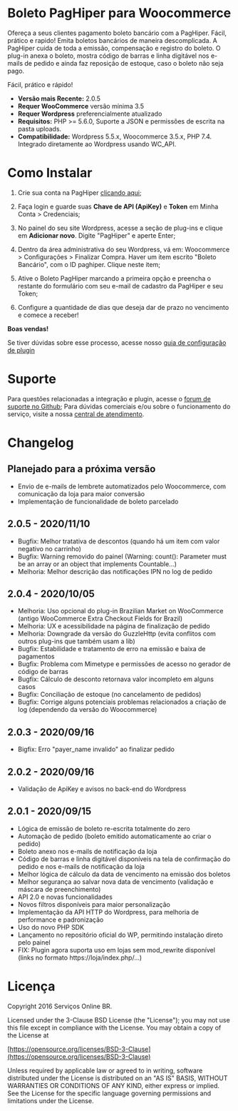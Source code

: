 # Boleto PagHiper para Woocommerce

Ofereça a seus clientes pagamento boleto bancário com a PagHiper. Fácil, prático e rapido!
Emita boletos bancários de maneira descomplicada. A PagHiper cuida de toda a emissão, compensação e registro do boleto.
O plug-in anexa o boleto, mostra código de barras e linha digitável nos e-mails de pedido e ainda faz reposição de estoque, caso o boleto não seja pago.

Fácil, prático e rápido!

* **Versão mais Recente:** 2.0.5
* **Requer WooCommerce** versão mínima 3.5
* **Requer Wordpress** preferencialmente atualizado
* **Requisitos:** PHP >= 5.6.0, Suporte a JSON e permissões de escrita na pasta uploads.
* **Compatibilidade:** Wordpress 5.5.x, Woocommerce 3.5.x, PHP 7.4. Integrado diretamente ao Wordpress usando WC_API.


# Como Instalar

1. Crie sua conta na PagHiper [clicando aqui](https://www.paghiper.com/abra-sua-conta/);

2. Faça login e guarde suas **Chave de API (ApiKey)** e **Token** em Minha Conta > Credenciais;

3. No painel do seu site Wordpress, acesse a seção de plug-ins e clique em **Adicionar novo**. Digite "PagHiper" e aperte Enter;

4. Dentro da área administrativa do seu Wordpress, vá em: Woocommerce > Configurações > Finalizar Compra. Haver um item escrito "Boleto Bancário", com o ID paghiper. Clique neste item;

5. Ative o Boleto PagHiper marcando a primeira opção e preencha o restante do formulário com seu e-mail de cadastro da PagHiper e seu Token;

6. Configure a quantidade de dias que deseja dar de prazo no vencimento e comece a receber!

**Boas vendas!**

Se tiver dúvidas sobre esse processo, acesse nosso [guia de configuração de plugin](https://github.com/paghiper/woocommerce-paghiper/wiki/Configurando-o-plugin-no-seu-WHMCS)


# Suporte

Para questões relacionadas a integração e plugin, acesse o [forum de suporte no Github](https://github.com/paghiper/woocommerce-paghiper/issues);
Para dúvidas comerciais e/ou sobre o funcionamento do serviço, visite a nossa [central de atendimento](https://www.paghiper.com/atendimento/).

# Changelog

## Planejado para a próxima versão

* Envio de e-mails de lembrete automatizados pelo Woocommerce, com comunicação da loja para maior conversão
* Implementação de funcionalidade de boleto parcelado

## 2.0.5 - 2020/11/10

* Bugfix: Melhor tratativa de descontos (quando há um item com valor negativo no carrinho)
* Bugfix: Warning removido do painel (Warning: count(): Parameter must be an array or an object that implements Countable...)
* Melhoria: Melhor descrição das notificações IPN no log de pedido

## 2.0.4 - 2020/10/05

* Melhoria: Uso opcional do plug-in Brazilian Market on WooCommerce (antigo WooCommerce Extra Checkout Fields for Brazil)
* Melhoria: UX e acessibilidade na página de finalização de pedido
* Melhoria: Downgrade da versão do GuzzleHttp (evita conflitos com outros plug-ins que também usam a lib)
* Bugfix: Estabilidade e tratamento de erro na emissão e baixa de pagamentos
* Bugfix: Problema com Mimetype e permissões de acesso no gerador de código de barras
* Bugfix: Cálculo de desconto retornava valor incompleto em alguns casos
* Bugfix: Conciliação de estoque (no cancelamento de pedidos)
* Bugfix: Corrige alguns potenciais problemas relacionados a criação de log (dependendo da versão do Woocommerce)

## 2.0.3 - 2020/09/16

* Bigfix: Erro "payer_name invalido" ao finalizar pedido

## 2.0.2 - 2020/09/16

* Validação de ApiKey e avisos no back-end do Wordpress

## 2.0.1 - 2020/09/15

* Lógica de emissão de boleto re-escrita totalmente do zero
* Automação de pedido (boleto emitido automaticamente ao criar o pedido)
* Boleto anexo nos e-mails de notificação da loja
* Código de barras e linha digitável disponíveis na tela de confirmação do pedido e nos e-mails de notificação da loja 
* Melhor lógica de cálculo da data de vencimento na emissão dos boletos
* Melhor segurança ao salvar nova data de vencimento (validação e máscara de preenchimento)
* API 2.0 e novas funcionalidades
* Novos filtros disponíveis para maior personalização
* Implementação da API HTTP do Wordpress, para melhoria de performance e padronização
* Uso do novo PHP SDK
* Lançamento no repositório oficial do WP, permitindo instalação direto pelo painel
* FIX: Plugin agora suporta uso em lojas sem mod_rewrite disponível (links no formato https://loja/index.php/...)

# Licença

Copyright 2016 Serviços Online BR.

Licensed under the 3-Clause BSD License (the "License"); you may not use this file except in compliance with the License. You may obtain a copy of the License at

[https://opensource.org/licenses/BSD-3-Clause](https://opensource.org/licenses/BSD-3-Clause)

Unless required by applicable law or agreed to in writing, software distributed under the License is distributed on an "AS IS" BASIS, WITHOUT WARRANTIES OR CONDITIONS OF ANY KIND, either express or implied. See the License for the specific language governing permissions and limitations under the License.
